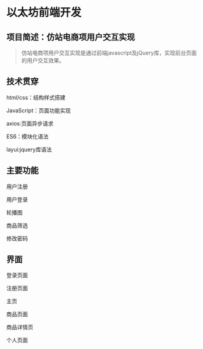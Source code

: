 # 以太坊前端开发
## 项目简述：仿站电商项用户交互实现
> 仿站电商项用户交互实现是通过前端javascript及jQuery库，实现前台页面的用户交互效果。


## 技术贯穿

html/css：结构样式搭建

JavaScript：页面功能实现

axios:页面异步请求

ES6：模块化语法

layui:jquery库语法

## 主要功能

用户注册

用户登录

轮播图

商品筛选

修改密码

## 界面

登录页面

注册页面

主页

商品页面

商品详情页

个人页面
